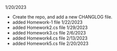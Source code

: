 1/20/2023 
- Create the repo, and add a new CHANGLOG file.
- added Homework-1 file 1/22/2023
- added Homework2.cs file 1/29/2023
- added Homework3.cs file 2/6/2023
- added Homework4.cs file 2/13/2023
- added Homework5.cs file 2/20/2023
